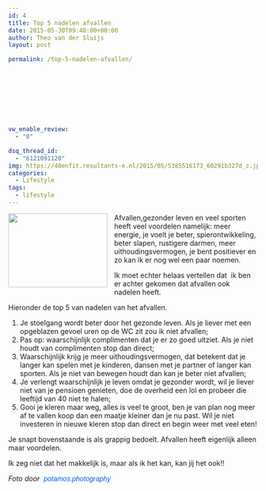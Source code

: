 ```yaml
---
id: 4
title: Top 5 nadelen afvallen
date: 2015-05-30T09:48:00+00:00
author: Theo van der Sluijs
layout: post

permalink: /top-5-nadelen-afvallen/









vw_enable_review:
  - "0"

dsq_thread_id:
  - "6121091120"
img: https://40enfit.resultants-e.nl/2015/05/5385516173_60291b327d_z.jpg
categories:
  - Lifestyle
tags:
  - lifestyle
---
```

<div class="separator" style="clear: both; text-align: center;">
  <a style="clear: left; float: left; margin-bottom: 1em; margin-right: 1em;" href="https://farm6.staticflickr.com/5213/5385516173_60291b327d_z.jpg"><img src="https://farm6.staticflickr.com/5213/5385516173_60291b327d_z.jpg" alt="" width="200" height="149" border="0" /></a>
</div>

Afvallen,gezonder leven en veel sporten heeft veel voordelen namelijk: meer energie, je voelt je beter, spierontwikkeling, beter slapen, rustigere darmen, meer uithoudingsvermogen, je bent positiever en zo kan ik er nog wel een paar noemen.

Ik moet echter helaas vertellen dat  ik ben er achter gekomen dat afvallen ook nadelen heeft.

<a name="more"></a>

Hieronder de top 5 van nadelen van het afvallen.

  1. Je stoelgang wordt beter door het gezonde leven. Als je liever met een opgeblazen gevoel uren op de WC zit zou ik niet afvallen;
  2. Pas op: waarschijnlijk complimenten dat je er zo goed uitziet. Als je niet houdt van complimenten stop dan direct;
  3. Waarschijnlijk krijg je meer uithoudingsvermogen, dat betekent dat je langer kan spelen met je kinderen, dansen met je partner of langer kan sporten. Als je niet van bewegen houdt dan kan je beter niet afvallen;
  4. Je verlengt waarschijnlijk je leven omdat je gezonder wordt, wil je liever niet van je pensioen genieten, doe de overheid een lol en probeer die leeftijd van 40 niet te halen;
  5. Gooi je kleren maar weg, alles is veel te groot, ben je van plan nog meer af te vallen koop dan een maatje kleiner dan je nu past. Wil je niet investeren in nieuwe kleren stop dan direct en begin weer met veel eten!

Je snapt bovenstaande is als grappig bedoelt. Afvallen heeft eigenlijk alleen maar voordelen.

Ik zeg niet dat het makkelijk is, maar als ik het kan, kan jij het ook!!

_Foto door  <a style="background-color: #fefefe; color: #0063dc; font-family: Arial, Helvetica, sans-serif; line-height: 18px; text-decoration: none;" href="https://www.flickr.com/photos/riverofgod/">potamos.photography</a>_
